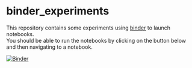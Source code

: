 # binder_experiments

This repository contains some experiments using [binder](http://www.mybinder.org) to launch notebooks.  
You should be able to run the notebooks by clicking on the button below and then navigating to a notebook.

[![Binder](http://mybinder.org/badge.svg)](http://mybinder.org/repo/rjleveque/binder_experiments)

